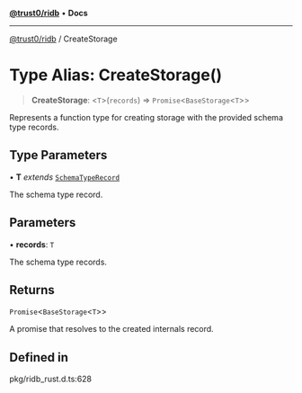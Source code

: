 [**@trust0/ridb**](../README.md) • **Docs**

***

[@trust0/ridb](../README.md) / CreateStorage

# Type Alias: CreateStorage()

> **CreateStorage**: \<`T`\>(`records`) => `Promise`\<`BaseStorage`\<`T`\>\>

Represents a function type for creating storage with the provided schema type records.

## Type Parameters

• **T** *extends* [`SchemaTypeRecord`](SchemaTypeRecord.md)

The schema type record.

## Parameters

• **records**: `T`

The schema type records.

## Returns

`Promise`\<`BaseStorage`\<`T`\>\>

A promise that resolves to the created internals record.

## Defined in

pkg/ridb\_rust.d.ts:628
